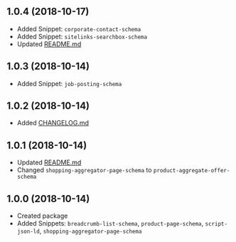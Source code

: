 <a name="1.0.4"></a>

## 1.0.4 (2018-10-17)

* Added Snippet: `corporate-contact-schema`
* Added Snippet: `sitelinks-searchbox-schema`
* Updated [README.md](README.md)

<a name="1.0.3"></a>

## 1.0.3 (2018-10-14)

* Added Snippet: `job-posting-schema`

<a name="1.0.2"></a>

## 1.0.2 (2018-10-14)

* Added [CHANGELOG.md](CHANGELOG.md)

<a name="1.0.1"></a>

## 1.0.1 (2018-10-14)

* Updated [README.md](README.md)
* Changed `shopping-aggregator-page-schema` to `product-aggregate-offer-schema`

<a name="1.0.0"></a>

## 1.0.0 (2018-10-14)

* Created package
* Added Snippets: `breadcrumb-list-schema`, `product-page-schema`, `script-json-ld`, `shopping-aggregator-page-schema`
